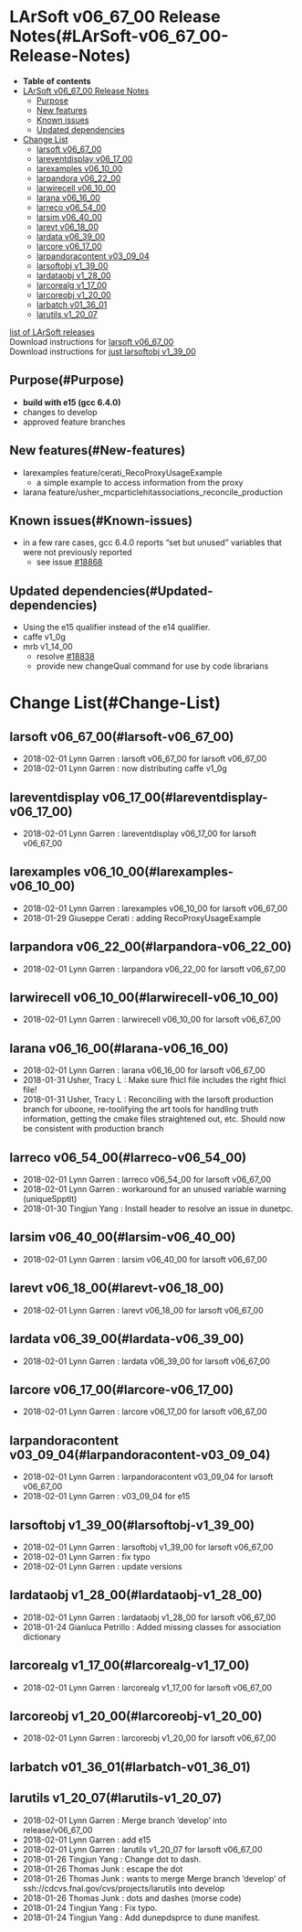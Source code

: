 LArSoft v06\_67\_00 Release Notes(#LArSoft-v06_67_00-Release-Notes)
======================================================================

-   **Table of contents**
-   [LArSoft v06\_67\_00 Release Notes](#LArSoft-v06_67_00-Release-Notes)
    -   [Purpose](#Purpose)
    -   [New features](#New-features)
    -   [Known issues](#Known-issues)
    -   [Updated dependencies](#Updated-dependencies)
-   [Change List](#Change-List)
    -   [larsoft v06\_67\_00](#larsoft-v06_67_00)
    -   [lareventdisplay v06\_17\_00](#lareventdisplay-v06_17_00)
    -   [larexamples v06\_10\_00](#larexamples-v06_10_00)
    -   [larpandora v06\_22\_00](#larpandora-v06_22_00)
    -   [larwirecell v06\_10\_00](#larwirecell-v06_10_00)
    -   [larana v06\_16\_00](#larana-v06_16_00)
    -   [larreco v06\_54\_00](#larreco-v06_54_00)
    -   [larsim v06\_40\_00](#larsim-v06_40_00)
    -   [larevt v06\_18\_00](#larevt-v06_18_00)
    -   [lardata v06\_39\_00](#lardata-v06_39_00)
    -   [larcore v06\_17\_00](#larcore-v06_17_00)
    -   [larpandoracontent v03\_09\_04](#larpandoracontent-v03_09_04)
    -   [larsoftobj v1\_39\_00](#larsoftobj-v1_39_00)
    -   [lardataobj v1\_28\_00](#lardataobj-v1_28_00)
    -   [larcorealg v1\_17\_00](#larcorealg-v1_17_00)
    -   [larcoreobj v1\_20\_00](#larcoreobj-v1_20_00)
    -   [larbatch v01\_36\_01](#larbatch-v01_36_01)
    -   [larutils v1\_20\_07](#larutils-v1_20_07)

[list of LArSoft releases](LArSoft_release_list)\
Download instructions for [larsoft v06\_67\_00](http://scisoft.fnal.gov/scisoft/bundles/larsoft/v06_67_00/larsoft-v06_67_00.html)\
Download instructions for [just larsoftobj v1\_39\_00](http://scisoft.fnal.gov/scisoft/bundles/larsoftobj/v1_39_00/larsoftobj-v1_39_00.html)

Purpose(#Purpose)
--------------------

-   **build with e15 (gcc 6.4.0)**
-   changes to develop
-   approved feature branches

New features(#New-features)
------------------------------

-   larexamples feature/cerati\_RecoProxyUsageExample
    -   a simple example to access information from the proxy
-   larana feature/usher\_mcparticlehitassociations\_reconcile\_production

Known issues(#Known-issues)
------------------------------

-   in a few rare cases, gcc 6.4.0 reports “set but unused” variables that were not previously reported
    -   see issue [\#18868](/redmine/issues/18868 "Bug: new warning from gcc 6.4.0 in larreco TrackFinder (Resolved)")

Updated dependencies(#Updated-dependencies)
----------------------------------------------

-   Using the e15 qualifier instead of the e14 qualifier.
-   caffe v1\_0g
-   mrb v1\_14\_00
    -   resolve [\#18838](/redmine/issues/18838 "Bug: gitCheckout.sh incorrectly thinks user is not authenticated for read-write access if no xauth data (Closed)")
    -   provide new changeQual command for use by code librarians

Change List(#Change-List)
============================

larsoft v06\_67\_00(#larsoft-v06_67_00)
------------------------------------------

-   2018-02-01 Lynn Garren : larsoft v06\_67\_00 for larsoft v06\_67\_00
-   2018-02-01 Lynn Garren : now distributing caffe v1\_0g

lareventdisplay v06\_17\_00(#lareventdisplay-v06_17_00)
----------------------------------------------------------

-   2018-02-01 Lynn Garren : lareventdisplay v06\_17\_00 for larsoft v06\_67\_00

larexamples v06\_10\_00(#larexamples-v06_10_00)
--------------------------------------------------

-   2018-02-01 Lynn Garren : larexamples v06\_10\_00 for larsoft v06\_67\_00
-   2018-01-29 Giuseppe Cerati : adding RecoProxyUsageExample

larpandora v06\_22\_00(#larpandora-v06_22_00)
------------------------------------------------

-   2018-02-01 Lynn Garren : larpandora v06\_22\_00 for larsoft v06\_67\_00

larwirecell v06\_10\_00(#larwirecell-v06_10_00)
--------------------------------------------------

-   2018-02-01 Lynn Garren : larwirecell v06\_10\_00 for larsoft v06\_67\_00

larana v06\_16\_00(#larana-v06_16_00)
----------------------------------------

-   2018-02-01 Lynn Garren : larana v06\_16\_00 for larsoft v06\_67\_00
-   2018-01-31 Usher, Tracy L : Make sure fhicl file includes the right fhicl file!
-   2018-01-31 Usher, Tracy L : Reconciling with the larsoft production branch for uboone, re-toolifying the art tools for handling truth information, getting the cmake files straightened out, etc. Should now be consistent with production branch

larreco v06\_54\_00(#larreco-v06_54_00)
------------------------------------------

-   2018-02-01 Lynn Garren : larreco v06\_54\_00 for larsoft v06\_67\_00
-   2018-02-01 Lynn Garren : workaround for an unused variable warning (uniqueSpptIt)
-   2018-01-30 Tingjun Yang : Install header to resolve an issue in dunetpc.

larsim v06\_40\_00(#larsim-v06_40_00)
----------------------------------------

-   2018-02-01 Lynn Garren : larsim v06\_40\_00 for larsoft v06\_67\_00

larevt v06\_18\_00(#larevt-v06_18_00)
----------------------------------------

-   2018-02-01 Lynn Garren : larevt v06\_18\_00 for larsoft v06\_67\_00

lardata v06\_39\_00(#lardata-v06_39_00)
------------------------------------------

-   2018-02-01 Lynn Garren : lardata v06\_39\_00 for larsoft v06\_67\_00

larcore v06\_17\_00(#larcore-v06_17_00)
------------------------------------------

-   2018-02-01 Lynn Garren : larcore v06\_17\_00 for larsoft v06\_67\_00

larpandoracontent v03\_09\_04(#larpandoracontent-v03_09_04)
--------------------------------------------------------------

-   2018-02-01 Lynn Garren : larpandoracontent v03\_09\_04 for larsoft v06\_67\_00
-   2018-02-01 Lynn Garren : v03\_09\_04 for e15

larsoftobj v1\_39\_00(#larsoftobj-v1_39_00)
----------------------------------------------

-   2018-02-01 Lynn Garren : larsoftobj v1\_39\_00 for larsoft v06\_67\_00
-   2018-02-01 Lynn Garren : fix typo
-   2018-02-01 Lynn Garren : update versions

lardataobj v1\_28\_00(#lardataobj-v1_28_00)
----------------------------------------------

-   2018-02-01 Lynn Garren : lardataobj v1\_28\_00 for larsoft v06\_67\_00
-   2018-01-24 Gianluca Petrillo : Added missing classes for association dictionary

larcorealg v1\_17\_00(#larcorealg-v1_17_00)
----------------------------------------------

-   2018-02-01 Lynn Garren : larcorealg v1\_17\_00 for larsoft v06\_67\_00

larcoreobj v1\_20\_00(#larcoreobj-v1_20_00)
----------------------------------------------

-   2018-02-01 Lynn Garren : larcoreobj v1\_20\_00 for larsoft v06\_67\_00

larbatch v01\_36\_01(#larbatch-v01_36_01)
--------------------------------------------

larutils v1\_20\_07(#larutils-v1_20_07)
------------------------------------------

-   2018-02-01 Lynn Garren : Merge branch ‘develop’ into release/v06\_67\_00
-   2018-02-01 Lynn Garren : add e15
-   2018-02-01 Lynn Garren : larutils v1\_20\_07 for larsoft v06\_67\_00
-   2018-01-26 Tingjun Yang : Change dot to dash.
-   2018-01-26 Thomas Junk : escape the dot
-   2018-01-26 Thomas Junk : wants to merge Merge branch ‘develop’ of ssh://cdcvs.fnal.gov/cvs/projects/larutils into develop
-   2018-01-26 Thomas Junk : dots and dashes (morse code)
-   2018-01-24 Tingjun Yang : Fix typo.
-   2018-01-24 Tingjun Yang : Add dunepdsprce to dune manifest.
